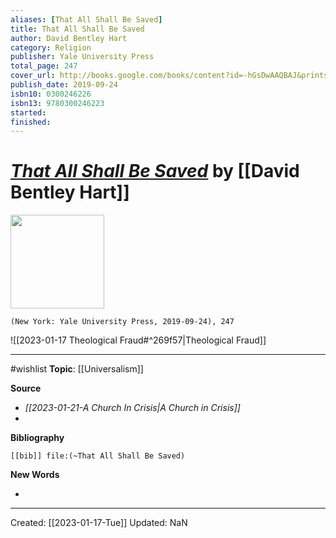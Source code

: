 ```yaml
---
aliases: [That All Shall Be Saved]
title: That All Shall Be Saved
author: David Bentley Hart
category: Religion
publisher: Yale University Press
total_page: 247
cover_url: http://books.google.com/books/content?id=-hGsDwAAQBAJ&printsec=frontcover&img=1&zoom=1&edge=curl&source=gbs_api
publish_date: 2019-09-24
isbn10: 0300246226
isbn13: 9780300246223
started: 
finished: 
---
```

# *[That All Shall Be Saved]()* by [[David Bentley Hart]]

<img src="http://books.google.com/books/content?id=-hGsDwAAQBAJ&printsec=frontcover&img=1&zoom=1&edge=curl&source=gbs_api" width=150>

`(New York: Yale University Press, 2019-09-24), 247`

![[2023-01-17 Theological Fraud#^269f57|Theological Fraud]]

--- 
#wishlist
**Topic**: [[Universalism]]

**Source**
- *[[2023-01-21-A Church In Crisis|A Church in Crisis]]*
- 


**Bibliography**

```query
[[bib]] file:(~That All Shall Be Saved)
```
 

**New Words**

- 

---
Created: [[2023-01-17-Tue]]
Updated: NaN
